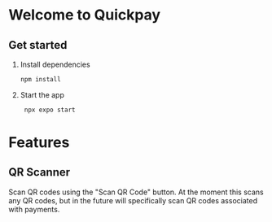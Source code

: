 # Welcome to Quickpay

## Get started

1. Install dependencies

   ```bash
   npm install
   ```

2. Start the app

   ```bash
    npx expo start
   ```

# Features

## QR Scanner

Scan QR codes using the "Scan QR Code" button. At the moment this scans any QR codes, but in the future will specifically scan QR codes associated with payments.
